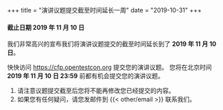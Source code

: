 +++
title = "演讲议题提交截至时间延长一周"
date = "2019-10-31"
+++

#### 截止日期 2019 年 11 月 10 日

<!--more-->

我们非常高兴的宣布我们将演讲议题提交的截至时间延长到了 **2019 年 11 月 10 日**。

快快访问 https://cfp.opentestcon.org 提交您的演讲议题。
您将在北京时间 **2019 年 11 月 10 日 23:59** 前都有机会提交您的演讲议题。

1. 请注意议题提交截至后您将不能再修改您已经提交的内容。
2. 如果您有任何疑问，请您发邮件到 {{< other/email >}} 联系我们。
